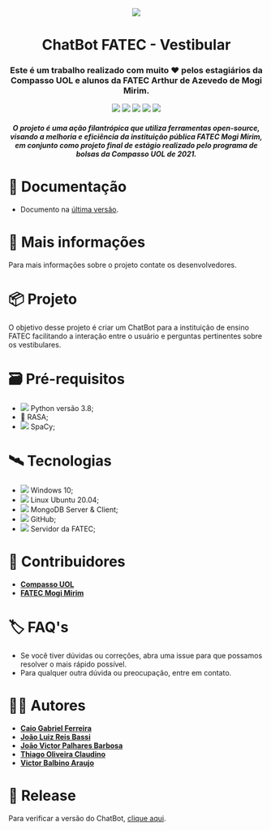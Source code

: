 <p align="center"><img src = "https://blog.brq.com/wp-content/uploads/2020/10/1.png"></p>

<h1 align="center">ChatBot FATEC - Vestibular</h1>

<h3 align="center">
Este é um trabalho realizado com muito ❤️ pelos estagiários da Compasso UOL e alunos da FATEC Arthur de Azevedo de Mogi Mirim.
</h3>

<p align="center">
<img src = https://img.shields.io/badge/RASA-Chatbot-blueviolet>
<img src = https://img.shields.io/badge/NLP-Machine%20learning-blue>
<img src = https://img.shields.io/badge/SpaCy-PT--BR-red>
<img src = https://img.shields.io/badge/Inteligência_Artificial-Tecnologia-brightgreen>
<img src = https://img.shields.io/badge/Python-Linguagem%20-yellow>
</p>

<h4 align="center">
  <i>
    O projeto é uma ação filantrópica que utiliza ferramentas open-source, visando a melhoria e eficiência da instituição pública FATEC Mogi Mirim, em conjunto como projeto final de estágio realizado pelo programa de bolsas da Compasso UOL de 2021.
  </i>
</h4>


# 📖 Documentação
- Documento na [última versão](https://google.com.br).

# 💬 Mais informações

Para mais informações sobre o projeto contate os desenvolvedores.

# 📦 Projeto
O objetivo desse projeto é criar um ChatBot para a instituição de ensino FATEC facilitando a interação entre o usuário e perguntas pertinentes sobre os vestibulares. 

# 🗃 Pré-requisitos
- <img src="https://img.icons8.com/color/16/000000/python.png"/> Python versão 3.8;
- 🤖 RASA;
- <img src="https://img.icons8.com/color/16/000000/agree-.png"/> SpaCy; 

# 🛰 Tecnologias
- <img src="https://img.icons8.com/color/16/000000/windows-client.png"/> Windows 10;
- <img src="https://img.icons8.com/color/16/000000/linux.png"/> Linux Ubuntu 20.04;
- <img src="https://img.icons8.com/color/16/000000/mongodb.png"/> MongoDB Server & Client;
- <img src="https://img.icons8.com/ios-filled/16/000000/github.png"/> GitHub;
- <img src="https://img.icons8.com/ios/16/000000/server.png"/> Servidor da FATEC;

# 🎒 Contribuidores

- <b>[Compasso UOL](https://compassouol.com/)</b>
- <b>[FATEC Mogi Mirim](http://fatecmm.edu.br/)</b>

# 🏷 FAQ's

- Se você tiver dúvidas ou correções, abra uma issue para que possamos resolver o mais rápido possível.
- Para qualquer outra dúvida ou preocupação, entre em contato.

# 👨‍💻 Autores
- <b>[Caio Gabriel Ferreira](https://www.linkedin.com/in/caio-gferreira/)</b>
- <b>[João Luiz Reis Bassi](https://www.linkedin.com/in/joão-bassi-6921821b1/)</b>
- <b>[João Victor Palhares Barbosa](https://www.linkedin.com/in/vicpb/)</b>
- <b>[Thiago Oliveira Claudino](https://www.linkedin.com/in/thiago-oliveira-271901100/)</b>
- <b>[Victor Balbino Araujo](https://www.linkedin.com/in/victor-balbino-156b81208/)</b>

# 🛒 Release

Para verificar a versão do ChatBot, [clique aqui](https://google.com.br).